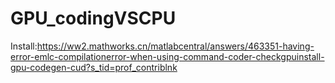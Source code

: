 # GPU_codingVSCPU

Install:https://ww2.mathworks.cn/matlabcentral/answers/463351-having-error-emlc-compilationerror-when-using-command-coder-checkgpuinstall-gpu-codegen-cud?s_tid=prof_contriblnk


